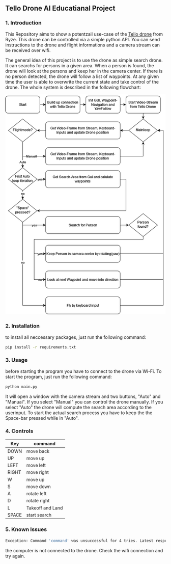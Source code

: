 ## Tello Drone AI Educatianal Project
### 1. Introduction
This Repository aims to show a potentzail use-case of the [Tello drone](https://www.ryzerobotics.com/de/tello) from Ryze. This drone can be controlled via a simple python API. You can send instructions to the drone and flight informations and a camera stream can be received over wifi.

The general idea of this project is to use the drone as simple search drone. It can searchs for persons in a given area. When a person is found, the drone will look at the persons and keep her in the camera center. If there is no person detected, the drone will follow a list of waypoints. At any given time the user is able to overwrite the current state and take control of the drone.
The whole system is described in the following flowchart:

![Alt text](Tello_EDU_AI_FlowChart.png)


### 2. Installation
to install all neccessary packages, just run the following command:
```bash
pip install -r requirements.txt
```

### 3. Usage
before starting the program you have to connect to the drone via Wi-Fi. To start the program, just run the following command:
```bash
python main.py
```
It will open a window with the camera stream and two buttons, "Auto" and "Manual". If you select "Manual" you can control the drone manually. If you select "Auto" the drone will compute the search area according to the userinput. To start the actual search process you have to keep the the Space-bar pressed while in "Auto".


### 4. Controls
| Key   | command          |
|-------|------------------|
| DOWN  | move back        |
| UP    | move up          |
| LEFT  | move left        |
| RIGHT | move right       |
| W     | move up          |
| S     | move down        |
| A     | rotate left      |
| D     | rotate right     |
| L     | Takeoff and Land |
| SPACE | start search     |

### 5. Known Issues
```bash
Exception: Command 'command' was unsuccessful for 4 tries. Latest response:     'Aborting command 'command'. Did not receive a response after 7 seconds'
```
the computer is not connected  to the drone. Check the wifi connection and try again.

